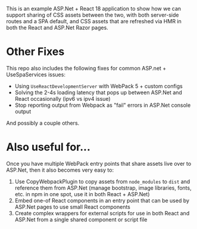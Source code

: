 This is an example ASP.Net + React 18 application to show how we can support sharing of CSS assets between the two, with both server-side routes and a SPA default, and CSS assets that are refreshed via HMR in both the React and ASP.Net Razor pages.

# Other Fixes

This repo also includes the following fixes for common ASP.net + UseSpaServices issues:

* Using `UseReactDevelopmentServer` with WebPack 5 + custom configs
* Solving the 2-4s loading latency that pops up between ASP.Net and React occasionally (ipv6 vs ipv4 issue)
* Stop reporting output from Webpack as "fail" errors in ASP.Net console output

And possibly a couple others.

# Also useful for...

Once you have multiple WebPack entry points that share assets live over to ASP.Net, then it also becomes very easy to:

1. Use CopyWebpackPlugin to copy assets from `node_modules` to `dist` and reference them from ASP.Net (manage bootstrap, image libraries, fonts, etc. in npm in one spot, use it in both React + ASP.Net)
2. Embed one-of React components in an entry point that can be used by ASP.Net pages to use small React components 
3. Create complex wrappers for external scripts for use in both React and ASP.Net from a single shared component or script file

